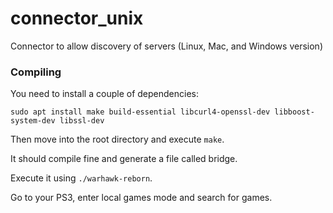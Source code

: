 # connector_unix
Connector to allow discovery of servers (Linux, Mac, and Windows version)

### Compiling
You need to install a couple of dependencies:

```sudo apt install make build-essential libcurl4-openssl-dev libboost-system-dev libssl-dev```

Then move into the root directory and execute ```make```.

It should compile fine and generate a file called bridge.

Execute it using ```./warhawk-reborn```.

Go to your PS3, enter local games mode and search for games.
